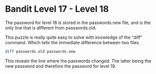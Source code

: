 # Bandit Level 17 - Level 18

The password for level 18 is stored in the passwords.new file, and is the only line that
is different from passwords.old. 

This puzzle is really quite easy to solve with knowledge of the "diff" command. Which tells the
immediate difference between two files. 

```bash
diff passwords.old passwords.new
```

This reveals the line where the passwords changed. The latter being the new password and therefore
the password for level 19. 
